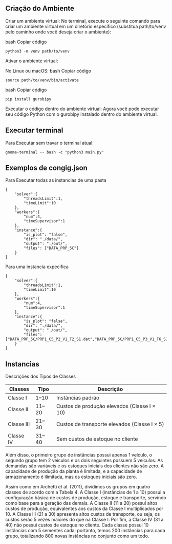 ## Criação do Ambiente

Criar um ambiente virtual: No terminal, execute o seguinte comando para criar um ambiente virtual em um diretório específico (substitua path/to/venv pelo caminho onde você deseja criar o ambiente):

bash
Copiar código

    python3 -m venv path/to/venv

Ativar o ambiente virtual:

No Linux ou macOS:
bash
Copiar código

    source path/to/venv/bin/activate


bash
Copiar código

    pip install gurobipy
    
Executar o código dentro do ambiente virtual: Agora você pode executar seu código Python com o gurobipy instalado dentro do ambiente virtual.


## Executar terminal

Para Executar sem travar o terminal atual:
	
	gnome-terminal -- bash -c "python3 main.py"


## Exemplos de congig.json

Para Executar todas as instancias de uma pasta

    {
        "solver":{
            "threadsLimit":1,
            "timeLimit":10
        },
        "workers":{
            "num":4,
            "timeSupervisor":1
        },
        "instance":{
            "is_plot": "false",
            "dir": "./data/",
            "output": "./out/",
            "files": ["DATA_PRP_5C"]
        }
    }

Para uma instancia expecifica 

    {
        "solver":{
            "threadsLimit":1,
            "timeLimit":10
        },
        "workers":{
            "num":4,
            "timeSupervisor":1
        },
        "instance":{
            "is_plot": "false",
            "dir": "./data/",
            "output": "./out/",
            "files": ["DATA_PRP_5C/PRP1_C5_P2_V1_T2_S1.dat","DATA_PRP_5C/PRP1_C5_P3_V1_T6_S1.dat"]
        }
    }


## Instancias

Descrições dos Tipos de Classes

| Classes    |  Tipo   |   Descrição                                      |
| ---------- | ------- | -------------------------------------------------|
| Classe I   |  1–10   |   Instâncias padrão                              |
| Classe II  |  11–20  |   Custos de produção elevados (Classe I × 10)    |
| Classe III |  21–30  |   Custos de transporte elevados (Classe I × 5)   |
| Classe IV  |  31–40  |   Sem custos de estoque no cliente               |

Além disso, o primeiro grupo de instâncias possui apenas 1 veículo, o segundo grupo tem 2 veículos e os dois seguintes possuem 5 veículos. As demandas são variáveis e os estoques iniciais dos clientes não são zero. A capacidade de produção da planta é limitada, e a capacidade de armazenamento é ilimitada, mas os estoques iniciais são zero.

Assim como em Archetti et al. (2011), dividimos os grupos em quatro classes de acordo com a Tabela 4. A Classe I (instâncias de 1 a 10) possui a configuração básica de custos de produção, estoque e transporte, servindo como base para a geração das demais. A Classe II (11 a 20) possui altos custos de produção, equivalentes aos custos da Classe I multiplicados por 10. A Classe III (21 a 30) apresenta altos custos de transporte, ou seja, os custos serão 5 vezes maiores do que na Classe I. Por fim, a Classe IV (31 a 40) não possui custos de estoque no cliente. Cada classe possui 10 instâncias com 5 sementes cada; portanto, temos 200 instâncias para cada grupo, totalizando 800 novas instâncias no conjunto como um todo.